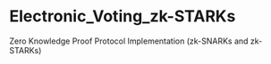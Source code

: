 # Electronic_Voting_zk-STARKs
Zero Knowledge Proof Protocol Implementation (zk-SNARKs and zk-STARKs)
